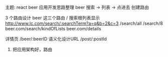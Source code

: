 主题:  react beer 应用开发思路整理
beer  搜索  ->  列表  ->  点进去  创建路由

3 个路由设计  beer 这三个路由
/
搜索根列表显示  http://www.lc.com/search/:searchTerm?a=q&b=2&c=3    /search/all  /search/8
beer.com/search/kindOfLists
beer.com/details

详情页  /beer/:beerID
语义化设计URL  /post/:postId

1. 把应用架构好，路由